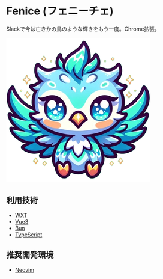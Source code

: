 # Fenice (フェニーチェ)

Slackで今は亡きかの鳥のような輝きをもう一度。Chrome拡張。

![](./public/icon/384.png)

## 利用技術

- [WXT]
- [Vue3]
- [Bun]
- [TypeScript]

## 推奨開発環境

- [Neovim]

[WXT]: https://github.com/wxt-dev/wxt
[Vue3]: https://v3.vuejs.org/
[Bun]: https://bun.sh/
[TypeScript]: https://www.typescriptlang.org/
[Neovim]: https://neovim.io/

